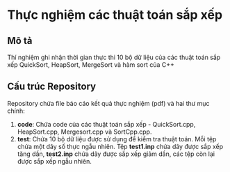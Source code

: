 # Thực nghiệm các thuật toán sắp xếp

## Mô tả
Thí nghiệm ghi nhận thời gian thực thi 10 bộ dữ liệu của các thuật toán sắp xếp QuickSort, HeapSort, MergeSort và hàm sort của C++

## Cấu trúc Repository
Repository chứa file báo cáo kết quả thực nghiệm (pdf) và hai thư mục chính:

1. **code**: Chứa code của các thuật toán sắp xếp - QuickSort.cpp, HeapSort.cpp, Mergesort.cpp và SortCpp.cpp.
2. **test**: Chứa 10 bộ dữ liệu được sử dụng để kiểm tra thuật toán. Mỗi tệp chứa một dãy số thực ngẫu nhiên. Tệp **test1.inp** chứa dãy được sắp xếp tăng dần, **test2.inp** chứa dãy được sắp xếp giảm dần, các tệp còn lại được sắp xếp ngẫu nhiên.
